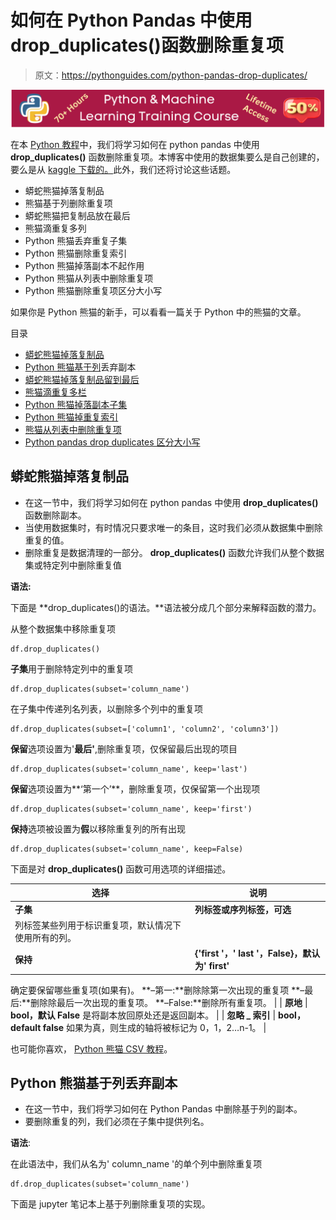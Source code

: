 # 如何在 Python Pandas 中使用 drop_duplicates()函数删除重复项

> 原文：<https://pythonguides.com/python-pandas-drop-duplicates/>

[![Python & Machine Learning training courses](img/49ec9c6da89a04c9f45bab643f8c765c.png)](https://sharepointsky.teachable.com/p/python-and-machine-learning-training-course)

在本 [Python 教程](https://pythonguides.com/learn-python/)中，我们将学习如何在 python pandas 中使用 **drop_duplicates()** 函数删除重复项。本博客中使用的数据集要么是自己创建的，要么是从 [kaggle 下载的。](https://www.kaggle.com/fedesoriano/stroke-prediction-dataset)此外，我们还将讨论这些话题。

*   蟒蛇熊猫掉落复制品
*   熊猫基于列删除重复项
*   蟒蛇熊猫把复制品放在最后
*   熊猫滴重复多列
*   Python 熊猫丢弃重复子集
*   Python 熊猫删除重复索引
*   Python 熊猫掉落副本不起作用
*   Python 熊猫从列表中删除重复项
*   Python 熊猫删除重复项区分大小写

如果你是 Python 熊猫的新手，可以看看一篇关于 Python 中的熊猫的文章。

目录

[](#)

*   [蟒蛇熊猫掉落复制品](#Python_pandas_drop_duplicates "Python pandas drop duplicates")
*   [Python 熊猫基于列](#Python_Pandas_drop_duplicates_based_on_column "Python Pandas drop duplicates based on column")丢弃副本
*   [蟒蛇熊猫掉落复制品留到最后](#Python_pandas_drop_duplicates_keep_last "Python pandas drop duplicates keep last")
*   [熊猫滴重复多栏](#Pandas_drop_duplicates_multiple_columns "Pandas drop duplicates multiple columns")
*   [Python 熊猫掉落副本子集](#Python_pandas_drop_duplicates_subset "Python pandas drop duplicates subset")
*   [Python 熊猫掉重复索引](#Python_pandas_drop_duplicates_index "Python pandas drop duplicates index")
*   [熊猫从列表中删除重复项](#Pandas_drop_duplicates_from_list "Pandas drop duplicates from list")
*   [Python pandas drop duplicates 区分大小写](#Python_pandas_drop_duplicates_case_sensitive "Python pandas drop duplicates case sensitive")

## 蟒蛇熊猫掉落复制品

*   在这一节中，我们将学习如何在 python pandas 中使用 **drop_duplicates()** 函数删除副本。
*   当使用数据集时，有时情况只要求唯一的条目，这时我们必须从数据集中删除重复的值。
*   删除重复是数据清理的一部分。 **drop_duplicates()** 函数允许我们从整个数据集或特定列中删除重复值

**语法:**

下面是 **drop_duplicates()的语法。**语法被分成几个部分来解释函数的潜力。

从整个数据集中移除重复项

```
df.drop_duplicates()
```

**子集**用于删除特定列中的重复项

```
df.drop_duplicates(subset='column_name')
```

在子集中传递列名列表，以删除多个列中的重复项

```
df.drop_duplicates(subset=['column1', 'column2', 'column3'])
```

**保留**选项设置为'**最后'**,删除重复项，仅保留最后出现的项目

```
df.drop_duplicates(subset='column_name', keep='last')
```

**保留**选项设置为**‘第一个’**，删除重复项，仅保留第一个出现项

```
df.drop_duplicates(subset='column_name', keep='first')
```

**保持**选项被设置为**假**以移除重复列的所有出现

```
df.drop_duplicates(subset='column_name', keep=False)
```

下面是对 **drop_duplicates()** 函数可用选项的详细描述。

| 选择 | 说明 |
| --- | --- |
| **子集** | **列标签或序列标签，可选**
列标签某些列用于标识重复项，默认情况下使用所有的列。 |
| **保持** | **{'first '，' last '，False}，默认为' first'**
确定要保留哪些重复项(如果有)。
**–第一:**删除除第一次出现的重复项
**–最后:**删除除最后一次出现的重复项。
**–False:**删除所有重复项。 |
| **原地** | **bool，默认 False**
是将副本放回原处还是返回副本。 |
| **忽略 _ 索引** | **bool，default false**
如果为真，则生成的轴将被标记为 0，1，2…n-1。 |

也可能你喜欢， [Python 熊猫 CSV 教程](https://pythonguides.com/python-pandas-csv/)。

## Python 熊猫基于列丢弃副本

*   在这一节中，我们将学习如何在 Python Pandas 中删除基于列的副本。
*   要删除重复的列，我们必须在子集中提供列名。

**语法**:

在此语法中，我们从名为' column_name '的单个列中删除重复项

```
df.drop_duplicates(subset='column_name')
```

下面是 jupyter 笔记本上基于列删除重复项的实现。